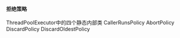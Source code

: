 #### 拒绝策略
ThreadPoolExecutor中的四个静态内部类
CallerRunsPolicy
AbortPolicy
DiscardPolicy
DiscardOldestPolicy